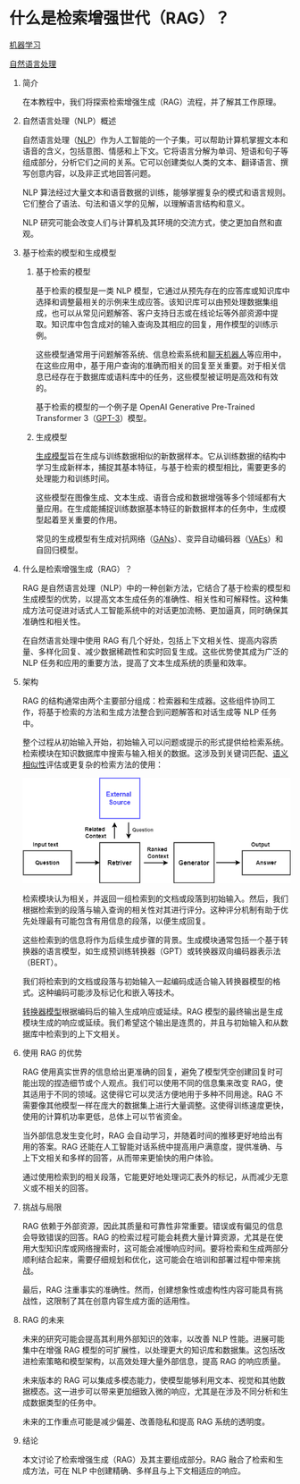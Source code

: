 # 什么是检索增强世代（RAG）？

[机器学习](https://www.baeldung.com/cs/category/ai/ml)

[自然语言处理](https://www.baeldung.com/cs/tag/nlp)

1. 简介

    在本教程中，我们将探索检索增强生成（RAG）流程，并了解其工作原理。

2. 自然语言处理（NLP）概述

    自然语言处理（[NLP](https://www.baeldung.com/cs/natural-language-processing-understanding-generation)）作为人工智能的一个子集，可以帮助计算机掌握文本和语音的含义，包括意图、情感和上下文。它将语言分解为单词、短语和句子等组成部分，分析它们之间的关系。它可以创建类似人类的文本、翻译语言、撰写创意内容，以及非正式地回答问题。

    NLP 算法经过大量文本和语音数据的训练，能够掌握复杂的模式和语言规则。它们整合了语法、句法和语义学的见解，以理解语言结构和意义。

    NLP 研究可能会改变人们与计算机及其环境的交流方式，使之更加自然和直观。

3. 基于检索的模型和生成模型

    1. 基于检索的模型

        基于检索的模型是一类 NLP 模型，它通过从预先存在的应答库或知识库中选择和调整最相关的示例来生成应答。该知识库可以由预处理数据集组成，也可以从常见问题解答、客户支持日志或在线论坛等外部资源中提取。知识库中包含成对的输入查询及其相应的回复，用作模型的训练示例。

        这些模型通常用于问题解答系统、信息检索系统和[聊天机器人](https://www.baeldung.com/cs/smart-chatbots)等应用中，在这些应用中，基于用户查询的准确而相关的回复至关重要。对于相关信息已经存在于数据库或语料库中的任务，这些模型被证明是高效和有效的。

        基于检索的模型的一个例子是 OpenAI Generative Pre-Trained Transformer 3（[GPT-3](https://www.baeldung.com/cs/bert-vs-gpt-3-architecture)）模型。

    2. 生成模型

        [生成模型](https://www.baeldung.com/cs/applications-of-generative-models)旨在生成与训练数据相似的新数据样本。它从训练数据的结构中学习生成新样本，捕捉其基本特征，与基于检索的模型相比，需要更多的处理能力和训练时间。

        这些模型在图像生成、文本生成、语音合成和数据增强等多个领域都有大量应用。在生成能捕捉训练数据基本特征的新数据样本的任务中，生成模型起着至关重要的作用。

        常见的生成模型有生成对抗网络（[GANs](https://www.baeldung.com/cs/generative-adversarial-networks)）、变异自动编码器（[VAEs](https://www.baeldung.com/cs/vae-vs-gan-image-generation)）和自回归模型。

4. 什么是检索增强生成（RAG）？

    RAG 是自然语言处理（NLP）中的一种创新方法，它结合了基于检索的模型和生成模型的优势，以提高文本生成任务的准确性、相关性和可解释性。这种集成方法可促进对话式人工智能系统中的对话更加流畅、更加逼真，同时确保其准确性和相关性。

    在自然语言处理中使用 RAG 有几个好处，包括上下文相关性、提高内容质量、多样化回复、减少数据稀疏性和实时回复生成。这些优势使其成为广泛的 NLP 任务和应用的重要方法，提高了文本生成系统的质量和效率。

5. 架构

    RAG 的结构通常由两个主要部分组成：检索器和生成器。这些组件协同工作，将基于检索的方法和生成方法整合到问题解答和对话生成等 NLP 任务中。

    整个过程从初始输入开始，初始输入可以问题或提示的形式提供给检索系统。检索模块在知识数据库中搜索与输入相关的数据。这涉及到关键词匹配、[语义相似性](https://www.baeldung.com/cs/lexicon-vs-syntax-vs-semantics)评估或更复杂的检索方法的使用：

    ![RAG架构](pic/RAG.webp)

    检索模块认为相关，并返回一组检索到的文档或段落到初始输入。然后，我们根据检索到的段落与输入查询的相关性对其进行评分。这种评分机制有助于优先处理最有可能包含有用信息的段落，以便生成回复。

    这些检索到的信息将作为后续生成步骤的背景。生成模块通常包括一个基于转换器的语言模型，如生成预训练转换器（GPT）或转换器双向编码器表示法（BERT）。

    我们将检索到的文档或段落与初始输入一起编码成适合输入转换器模型的格式。这种编码可能涉及标记化和嵌入等技术。

    [转换器模型](https://www.baeldung.com/cs/attention-mechanism-transformers)根据编码后的输入生成响应或延续。RAG 模型的最终输出是生成模块生成的响应或延续。我们希望这个输出是连贯的，并且与初始输入和从数据库中检索到的上下文相关。

6. 使用 RAG 的优势

    RAG 使用真实世界的信息给出更准确的回复，避免了模型凭空创建回复时可能出现的捏造细节或个人观点。我们可以使用不同的信息集来改变 RAG，使其适用于不同的领域。这使得它可以灵活方便地用于多种不同用途。RAG 不需要像其他模型一样在庞大的数据集上进行大量调整。这使得训练速度更快，使用的计算机功率更低，总体上可以节省资金。

    当外部信息发生变化时，RAG 会自动学习，并随着时间的推移更好地给出有用的答案。RAG 还能在人工智能对话系统中提高用户满意度，提供准确、与上下文相关和多样的回答，从而带来更愉快的用户体验。

    通过使用检索到的相关段落，它能更好地处理词汇表外的标记，从而减少无意义或不相关的回答。

7. 挑战与局限

    RAG 依赖于外部资源，因此其质量和可靠性非常重要。错误或有偏见的信息会导致错误的回答。RAG 的检索过程可能会耗费大量计算资源，尤其是在使用大型知识库或网络搜索时，这可能会减慢响应时间。要将检索和生成两部分顺利结合起来，需要仔细规划和优化，这可能会在培训和部署过程中带来挑战。

    最后，RAG 注重事实的准确性。然而，创建想象性或虚构性内容可能具有挑战性，这限制了其在创意内容生成方面的适用性。

8. RAG 的未来

    未来的研究可能会提高其利用外部知识的效率，以改善 NLP 性能。进展可能集中在增强 RAG 模型的可扩展性，以处理更大的知识库和数据集。这包括改进检索策略和模型架构，以高效处理大量外部信息，提高 RAG 的响应质量。

    未来版本的 RAG 可以集成多模态能力，使模型能够利用文本、视觉和其他数据模态。这一进步可以带来更加细致入微的响应，尤其是在涉及不同分析和生成数据类型的任务中。

    未来的工作重点可能是减少偏差、改善隐私和提高 RAG 系统的透明度。

9. 结论

    本文讨论了检索增强生成（RAG）及其主要组成部分。RAG 融合了检索和生成方法，可在 NLP 中创建精确、多样且与上下文相适应的响应。
